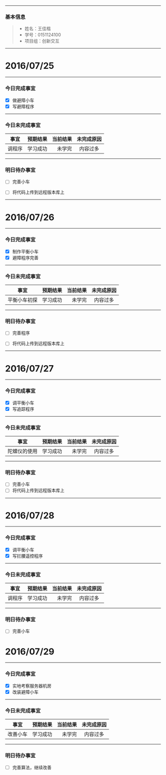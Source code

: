 ﻿-------


### 基本信息
> * 姓名：王佳楷
> * 学号：0151124100
> * 项目组：创新交互

-------


# 2016/07/25

-------

### 今日完成事宜
- [x]  做避障小车
- [x]  写避障程序

-----
### 今日未完成事宜


| 事宜     |预期结果| 当前结果  | 未完成原因   | 
| --------   | -----:  | -----:  | :----:  |
|调程序  | 学习成功    | 未学完  | 内容过多  | 


------
### 明日待办事宜
- [ ] 完善小车
- [ ] 将代码上传到远程版本库上


-------



# 2016/07/26

-------

### 今日完成事宜
- [x]  制作平衡小车
- [x]  避障程序完善

-----
### 今日未完成事宜


| 事宜     |预期结果| 当前结果  | 未完成原因   | 
| --------   | -----:  | -----:  | :----:  |
| 平衡小车初探   | 学习成功    | 未学完  | 内容过多  | 


------
### 明日待办事宜
- [ ] 完善程序
- [ ] 将代码上传到远程版本库上


-------



# 2016/07/27

-------

### 今日完成事宜
- [x]  调平衡小车
- [x]  写追踪程序

-----
### 今日未完成事宜


| 事宜     |预期结果| 当前结果  | 未完成原因   | 
| --------   | -----:  | -----:  | :----:  |
| 陀螺仪的使用   | 学习成功    | 未学完  | 内容过多  | 


------
### 明日待办事宜
- [ ] 完善小车
- [ ] 将代码上传到远程版本库上

-------



# 2016/07/28

-------

### 今日完成事宜
- [x]  调平衡小车
- [x]  写拦腰遥控程序

-----
### 今日未完成事宜


| 事宜     |预期结果| 当前结果  | 未完成原因   | 
| --------   | -----:  | -----:  | :----:  |
| 调程序   | 学习成功    | 未学完  | 内容过多  | 


------
### 明日待办事宜
- [ ] 完善小车

# 2016/07/29

-------

### 今日完成事宜
- [x]  实地考察服务器机房
- [x]  改装避障小车

-----
### 今日未完成事宜


| 事宜     |预期结果| 当前结果  | 未完成原因   | 
| --------   | -----:  | -----:  | :----:  |
| 改善小车   | 学习成功    | 未学完  | 内容过多  | 


------
### 明日待办事宜
- [ ] 完善算法，继续改善
